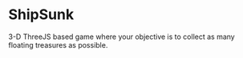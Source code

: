 # ShipSunk
3-D ThreeJS based game where your objective is to collect as many floating treasures as possible.
